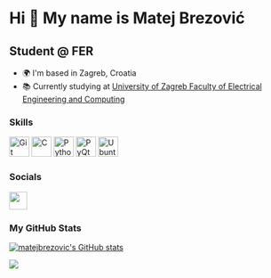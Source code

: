 Hi 👋 My name is Matej Brezović
===============================

Student @ FER
----------------------------

* 🌍  I'm based in Zagreb, Croatia
* 📚  Currently studying at <a href="https://www.fer.unizg.hr/en">University of Zagreb Faculty of Electrical Engineering and Computing</a>

### Skills

<p align="left">
  <a href="https://git-scm.com/" target="_blank" rel="noreferrer"><img src="https://raw.githubusercontent.com/danielcranney/readme-generator/main/public/icons/skills/git-colored.svg" width="36" height="36" alt="Git" /></a>
  <a href="https://docs.microsoft.com/en-us/cpp/?view=msvc-170" target="_blank" rel="noreferrer"><img src="https://raw.githubusercontent.com/danielcranney/readme-generator/main/public/icons/skills/c-colored.svg" width="36" height="36" alt="C" /></a>
  <a href="https://www.python.org/" target="_blank" rel="noreferrer"><img src="https://raw.githubusercontent.com/danielcranney/readme-generator/main/public/icons/skills/python-colored.svg" width="36" height="36" alt="Python" /></a>
  <a href="https://doc.qt.io/qtforpython-6/" target="_blank" rel="noreferrer"><img src="https://upload.wikimedia.org/wikipedia/commons/0/0b/Qt_logo_2016.svg" width="36" height="36" alt="PyQt" /></a>
  <a href="https://ubuntu.com/" target="_blank" rel="noreferrer"><img src="https://brandslogos.com/wp-content/uploads/images/large/ubuntu-logo.png" width="36" height="36" alt="Ubuntu" /></a>
</p>

### Socials

<p align="left"> 
  <a href="https://www.github.com/matejbrezovic" target="_blank" rel="noreferrer"> <picture> <source media="(prefers-color-scheme: dark)" srcset="https://raw.githubusercontent.com/danielcranney/readme-generator/main/public/icons/socials/github-dark.svg" /> <source media="(prefers-color-scheme: light)" srcset="https://raw.githubusercontent.com/danielcranney/readme-generator/main/public/icons/socials/github.svg" /> <img src="https://raw.githubusercontent.com/danielcranney/readme-generator/main/public/icons/socials/github.svg" width="32" height="32" /> </picture> </a>
</p>

### My GitHub Stats

<a href="http://www.github.com/matejbrezovic"><img src="https://github-readme-stats.vercel.app/api?username=matejbrezovic&show_icons=true&hide=stars,prs,issues,&count_private=true&title_color=22c55e&text_color=ffffff&icon_color=10b981&bg_color=171717&hide_border=true&show_icons=true" alt="matejbrezovic's GitHub stats" /></a>

<a href="http://www.github.com/matejbrezovic"><img src="https://github-readme-streak-stats.herokuapp.com/?user=matejbrezovic&stroke=ffffff&background=171717&ring=22c55e&fire=22c55e&currStreakNum=ffffff&currStreakLabel=22c55e&sideNums=ffffff&sideLabels=ffffff&dates=ffffff&hide_border=true" /></a>
